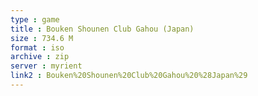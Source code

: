 ```yaml
---
type : game
title : Bouken Shounen Club Gahou (Japan)
size : 734.6 M
format : iso
archive : zip
server : myrient
link2 : Bouken%20Shounen%20Club%20Gahou%20%28Japan%29
---
```

